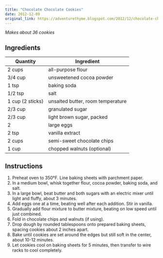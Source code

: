 ```yaml
---
title: "Chocolate Chocolate Cookies"
date: 2012-12-09
original_link: https://adventurethyme.blogspot.com/2012/12/chocolate-chocolate-cookies.html
---
```


_Makes about 36 cookies_

## Ingredients

| Quantity | Ingredient |
| -------- | ---------- |
| 2 cups | all-purpose flour |
| 3/4 cup | unsweetened cocoa powder |
| 1 tsp | baking soda |
| 1/2 tsp | salt |
| 1 cup (2 sticks) | unsalted butter, room temperature |
| 2/3 cup | granulated sugar |
| 2/3 cup | light brown sugar, packed |
| 2 | large eggs |
| 2 tsp | vanilla extract |
| 2 cups | semi-sweet chocolate chips |
| 1 cup | chopped walnuts (optional) |

## Instructions

1. Preheat oven to 350°F. Line baking sheets with parchment paper.
2. In a medium bowl, whisk together flour, cocoa powder, baking soda, and salt.
3. In a large bowl, beat butter and both sugars with an electric mixer until light and fluffy, about 3 minutes.
4. Add eggs one at a time, beating well after each addition. Stir in vanilla.
5. Gradually add flour mixture to butter mixture, beating on low speed until just combined.
6. Fold in chocolate chips and walnuts (if using).
7. Drop dough by rounded tablespoons onto prepared baking sheets, spacing cookies about 2 inches apart.
8. Bake until cookies are set around the edges but still soft in the center, about 10-12 minutes.
9. Let cookies cool on baking sheets for 5 minutes, then transfer to wire racks to cool completely.
